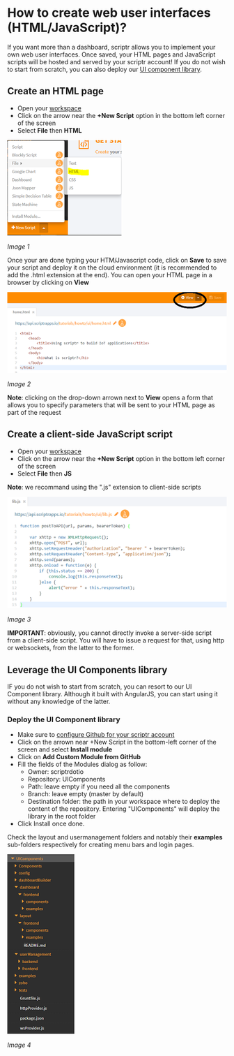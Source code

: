 # How to create web user interfaces (HTML/JavaScript)?

If you want more than a dashboard, scriptr allows you to implement your own web user interfaces. Once saved, your HTML pages and JavaScript scripts will be hosted and served by your scriptr account! If you do not wish to start from scratch, you can also deploy our [UI component library](https://github.com/scriptrdotio/UIComponents).

## Create an HTML page

- Open your [workspace](https://www.scriptr.io/workspace)
- Click on the arrow near the **+New Script** option in the bottom left corner of the screen
- Select **File** then **HTML**

![New HTML page](./images/new_html.png)

*Image 1*

Once your are done typing your HTM/Javascript code, click on **Save** to save your script and deploy it on the cloud environment (it is recommended to add the .html extension at the end). You can open your HTML page in a browser by clicking on **View**

![View HTML page](./images/view_html.png)

*Image 2*

**Note**: clicking on the drop-down arrown next to **View** opens a form that allows you to specify parameters that will be sent to your HTML page as part of the request

## Create a client-side JavaScript script

- Open your [workspace](https://www.scriptr.io/workspace)
- Click on the arrow near the **+New Script** option in the bottom left corner of the screen
- Select **File** then **JS**

**Note**: we recommand using the ".js" extension to client-side scripts

![New JS script](./images/new_js.png)

*Image 3*

**IMPORTANT**: obviously, you cannot directly invoke a server-side script from a client-side script. You will have to issue a request for that, using http or websockets, from the latter to the former.

## Leverage the UI Components library

IF you do not wish to start from scratch, you can resort to our UI Component library. Although it built with AngularJS, you can start using it without any knowledge of the latter.

### Deploy the UI Component library

- Make sure to [configure Github for your scriptr account](https://github.com/scriptrdotio/howto/blob/master/teamwork/version_control.md)
- Click on the arrown near +New Script in the bottom-left corner of the screen and select **Install module**
- Click on **Add Custom Module from GitHub** 
- Fill the fields of the Modules dialog as follow:
  - Owner: scriptrdotio
  - Repository: UIComponents
  - Path: leave empty if you need all the components
  - Branch: leave empty (master by default)
  - Destination folder: the path in your workspace where to deploy the content of the repository. Entering "UIComponents" will deploy the library in the root folder
- Click Install once done.

Check the layout and usermanagement folders and notably their **examples** sub-folders respectively for creating menu bars and login pages.

![The UI Components library](./images/ui_components.png)

*Image 4*
